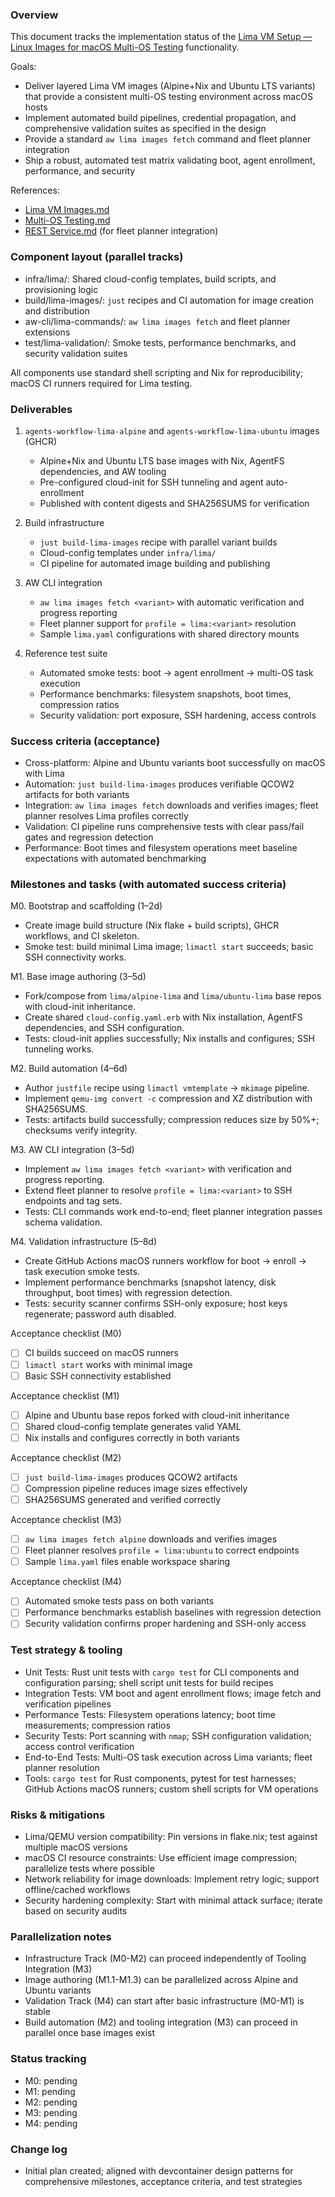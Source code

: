 ### Overview

This document tracks the implementation status of the [Lima VM Setup — Linux Images for macOS Multi-OS Testing](Lima-VM-Images.md) functionality.

Goals:

- Deliver layered Lima VM images (Alpine+Nix and Ubuntu LTS variants) that provide a consistent multi-OS testing environment across macOS hosts
- Implement automated build pipelines, credential propagation, and comprehensive validation suites as specified in the design
- Provide a standard `aw lima images fetch` command and fleet planner integration
- Ship a robust, automated test matrix validating boot, agent enrollment, performance, and security

References:

- [Lima VM Images.md](Lima-VM-Images.md)
- [Multi-OS Testing.md](./Multi-OS%20Testing.md)
- [REST Service.md](REST-Service.md) (for fleet planner integration)

### Component layout (parallel tracks)

- infra/lima/: Shared cloud-config templates, build scripts, and provisioning logic
- build/lima-images/: `just` recipes and CI automation for image creation and distribution
- aw-cli/lima-commands/: `aw lima images fetch` and fleet planner extensions
- test/lima-validation/: Smoke tests, performance benchmarks, and security validation suites

All components use standard shell scripting and Nix for reproducibility; macOS CI runners required for Lima testing.

### Deliverables

1. `agents-workflow-lima-alpine` and `agents-workflow-lima-ubuntu` images (GHCR)
   - Alpine+Nix and Ubuntu LTS base images with Nix, AgentFS dependencies, and AW tooling
   - Pre-configured cloud-init for SSH tunneling and agent auto-enrollment
   - Published with content digests and SHA256SUMS for verification

2. Build infrastructure
   - `just build-lima-images` recipe with parallel variant builds
   - Cloud-config templates under `infra/lima/`
   - CI pipeline for automated image building and publishing

3. AW CLI integration
   - `aw lima images fetch <variant>` with automatic verification and progress reporting
   - Fleet planner support for `profile = lima:<variant>` resolution
   - Sample `lima.yaml` configurations with shared directory mounts

4. Reference test suite
   - Automated smoke tests: boot → agent enrollment → multi-OS task execution
   - Performance benchmarks: filesystem snapshots, boot times, compression ratios
   - Security validation: port exposure, SSH hardening, access controls

### Success criteria (acceptance)

- Cross-platform: Alpine and Ubuntu variants boot successfully on macOS with Lima
- Automation: `just build-lima-images` produces verifiable QCOW2 artifacts for both variants
- Integration: `aw lima images fetch` downloads and verifies images; fleet planner resolves Lima profiles correctly
- Validation: CI pipeline runs comprehensive tests with clear pass/fail gates and regression detection
- Performance: Boot times and filesystem operations meet baseline expectations with automated benchmarking

### Milestones and tasks (with automated success criteria)

M0. Bootstrap and scaffolding (1–2d)

- Create image build structure (Nix flake + build scripts), GHCR workflows, and CI skeleton.
- Smoke test: build minimal Lima image; `limactl start` succeeds; basic SSH connectivity works.

M1. Base image authoring (3–5d)

- Fork/compose from `lima/alpine-lima` and `lima/ubuntu-lima` base repos with cloud-init inheritance.
- Create shared `cloud-config.yaml.erb` with Nix installation, AgentFS dependencies, and SSH configuration.
- Tests: cloud-init applies successfully; Nix installs and configures; SSH tunneling works.

M2. Build automation (4–6d)

- Author `justfile` recipe using `limactl vmtemplate` → `mkimage` pipeline.
- Implement `qemu-img convert -c` compression and XZ distribution with SHA256SUMS.
- Tests: artifacts build successfully; compression reduces size by 50%+; checksums verify integrity.

M3. AW CLI integration (3–5d)

- Implement `aw lima images fetch <variant>` with verification and progress reporting.
- Extend fleet planner to resolve `profile = lima:<variant>` to SSH endpoints and tag sets.
- Tests: CLI commands work end-to-end; fleet planner integration passes schema validation.

M4. Validation infrastructure (5–8d)

- Create GitHub Actions macOS runners workflow for boot → enroll → task execution smoke tests.
- Implement performance benchmarks (snapshot latency, disk throughput, boot times) with regression detection.
- Tests: security scanner confirms SSH-only exposure; host keys regenerate; password auth disabled.

Acceptance checklist (M0)

- [ ] CI builds succeed on macOS runners
- [ ] `limactl start` works with minimal image
- [ ] Basic SSH connectivity established

Acceptance checklist (M1)

- [ ] Alpine and Ubuntu base repos forked with cloud-init inheritance
- [ ] Shared cloud-config template generates valid YAML
- [ ] Nix installs and configures correctly in both variants

Acceptance checklist (M2)

- [ ] `just build-lima-images` produces QCOW2 artifacts
- [ ] Compression pipeline reduces image sizes effectively
- [ ] SHA256SUMS generated and verified correctly

Acceptance checklist (M3)

- [ ] `aw lima images fetch alpine` downloads and verifies images
- [ ] Fleet planner resolves `profile = lima:ubuntu` to correct endpoints
- [ ] Sample `lima.yaml` files enable workspace sharing

Acceptance checklist (M4)

- [ ] Automated smoke tests pass on both variants
- [ ] Performance benchmarks establish baselines with regression detection
- [ ] Security validation confirms proper hardening and SSH-only access

### Test strategy & tooling

- Unit Tests: Rust unit tests with `cargo test` for CLI components and configuration parsing; shell script unit tests for build recipes
- Integration Tests: VM boot and agent enrollment flows; image fetch and verification pipelines
- Performance Tests: Filesystem operations latency; boot time measurements; compression ratios
- Security Tests: Port scanning with `nmap`; SSH configuration validation; access control verification
- End-to-End Tests: Multi-OS task execution across Lima variants; fleet planner resolution
- Tools: `cargo test` for Rust components, pytest for test harnesses; GitHub Actions macOS runners; custom shell scripts for VM operations

### Risks & mitigations

- Lima/QEMU version compatibility: Pin versions in flake.nix; test against multiple macOS versions
- macOS CI resource constraints: Use efficient image compression; parallelize tests where possible
- Network reliability for image downloads: Implement retry logic; support offline/cached workflows
- Security hardening complexity: Start with minimal attack surface; iterate based on security audits

### Parallelization notes

- Infrastructure Track (M0-M2) can proceed independently of Tooling Integration (M3)
- Image authoring (M1.1-M1.3) can be parallelized across Alpine and Ubuntu variants
- Validation Track (M4) can start after basic infrastructure (M0-M1) is stable
- Build automation (M2) and tooling integration (M3) can proceed in parallel once base images exist

### Status tracking

- M0: pending
- M1: pending
- M2: pending
- M3: pending
- M4: pending

### Change log

- Initial plan created; aligned with devcontainer design patterns for comprehensive milestones, acceptance criteria, and test strategies
